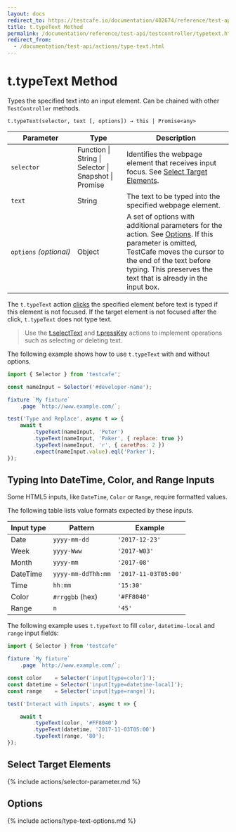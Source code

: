 ```yaml
---
layout: docs
redirect_to: https://testcafe.io/documentation/402674/reference/test-api/testcontroller/typetext
title: t.typeText Method
permalink: /documentation/reference/test-api/testcontroller/typetext.html
redirect_from:
  - /documentation/test-api/actions/type-text.html
---
```

# t.typeText Method

Types the specified text into an input element. Can be chained with other `TestController` methods.

```text
t.typeText(selector, text [, options]) → this | Promise<any>
```

Parameter                   | Type                                              | Description
--------------------------- | ------------------------------------------------- | -------------------------------------------------------------------------------------------------------------------------------------------
`selector`                  | Function &#124; String &#124; Selector &#124; Snapshot &#124; Promise | Identifies the webpage element that receives input focus. See [Select Target Elements](#select-target-elements).
`text`                      | String                                            | The text to be typed into the specified webpage element.
`options`&#160;*(optional)* | Object                                            | A set of options with additional parameters for the action. See [Options](#options). If this parameter is omitted, TestCafe moves the cursor to the end of the text before typing. This preserves the text that is already in the input box.

The `t.typeText` action [clicks](click.md) the specified element before text is typed if this element is not focused. If the target element is not focused after the click, `t.typeText` does not type text.

> Use the [t.selectText](selecttext.md) and [t.pressKey](presskey.md) actions to implement operations such as selecting or deleting text.

The following example shows how to use `t.typeText` with and without options.

```js
import { Selector } from 'testcafe';

const nameInput = Selector('#developer-name');

fixture `My fixture`
    .page `http://www.example.com/`;

test('Type and Replace', async t => {
    await t
        .typeText(nameInput, 'Peter')
        .typeText(nameInput, 'Paker', { replace: true })
        .typeText(nameInput, 'r', { caretPos: 2 })
        .expect(nameInput.value).eql('Parker');
});
```

## Typing Into DateTime, Color, and Range Inputs

Some HTML5 inputs, like `DateTime`, `Color` or `Range`, require formatted values.

The following table lists value formats expected by these inputs.

Input type | Pattern            | Example
---------- | ------------------ | ------------
Date       | `yyyy-mm-dd`       | `'2017-12-23'`
Week       | `yyyy-Www`         | `'2017-W03'`
Month      | `yyyy-mm`          | `'2017-08'`
DateTime   | `yyyy-mm-ddThh:mm` | `'2017-11-03T05:00'`
Time       | `hh:mm`            | `'15:30'`
Color      | `#rrggbb` (hex)    | `'#FF8040'`
Range      | `n`                | `'45'`

The following example uses `t.typeText` to fill `color`, `datetime-local` and `range` input fields:

```js
import { Selector } from 'testcafe'

fixture `My fixture`
    .page `http://www.example.com/`;

const color    = Selector('input[type=color]');
const datetime = Selector('input[type=datetime-local]');
const range    = Selector('input[type=range]');

test('Interact with inputs', async t => {

    await t
        .typeText(color, '#FF8040')
        .typeText(datetime, '2017-11-03T05:00')
        .typeText(range, '80');
});
```

## Select Target Elements

{% include actions/selector-parameter.md %}

## Options

{% include actions/type-text-options.md %}
